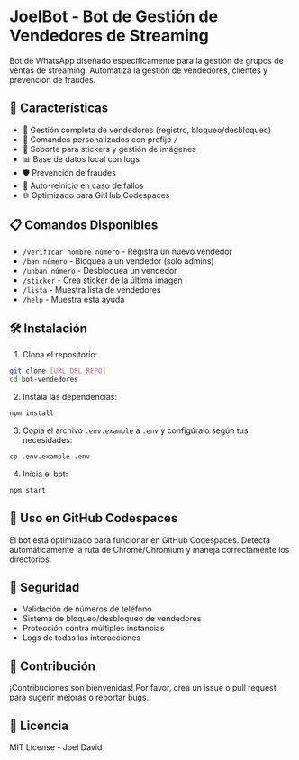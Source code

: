# JoelBot - Bot de Gestión de Vendedores de Streaming

Bot de WhatsApp diseñado específicamente para la gestión de grupos de ventas de streaming. Automatiza la gestión de vendedores, clientes y prevención de fraudes.

## 🚀 Características

- 🤖 Gestión completa de vendedores (registro, bloqueo/desbloqueo)
- 📝 Comandos personalizados con prefijo `/`
- 📸 Soporte para stickers y gestión de imágenes
- 📊 Base de datos local con logs
- 🛡️ Prevención de fraudes
- 🔄 Auto-reinicio en caso de fallos
- 🌐 Optimizado para GitHub Codespaces

## 📋 Comandos Disponibles

- `/verificar nombre número` - Registra un nuevo vendedor
- `/ban número` - Bloquea a un vendedor (solo admins)
- `/unban número` - Desbloquea un vendedor
- `/sticker` - Crea sticker de la última imagen
- `/lista` - Muestra lista de vendedores
- `/help` - Muestra esta ayuda

## 🛠️ Instalación

1. Clona el repositorio:
```bash
git clone [URL_DEL_REPO]
cd bot-vendedores
```

2. Instala las dependencias:
```bash
npm install
```

3. Copia el archivo `.env.example` a `.env` y configúralo según tus necesidades:
```bash
cp .env.example .env
```

4. Inicia el bot:
```bash
npm start
```

## 📱 Uso en GitHub Codespaces

El bot está optimizado para funcionar en GitHub Codespaces. Detecta automáticamente la ruta de Chrome/Chromium y maneja correctamente los directorios.

## 🔐 Seguridad

- Validación de números de teléfono
- Sistema de bloqueo/desbloqueo de vendedores
- Protección contra múltiples instancias
- Logs de todas las interacciones

## 📝 Contribución

¡Contribuciones son bienvenidas! Por favor, crea un issue o pull request para sugerir mejoras o reportar bugs.

## 📄 Licencia

MIT License - Joel David
